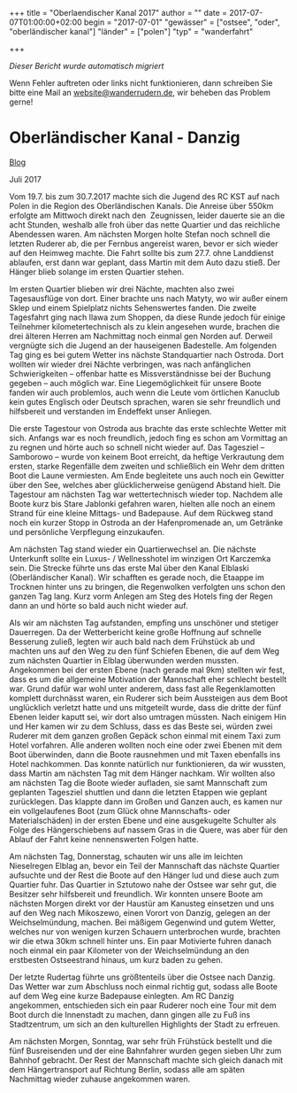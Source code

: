 +++
title = "Oberlaendischer Kanal 2017"
author = ""
date = 2017-07-07T01:00:00+02:00
begin = "2017-07-01"
"gewässer" = ["ostsee", "oder", "oberländischer kanal"]
"länder" = ["polen"]
"typ" = "wanderfahrt"

+++


*Dieser Bericht wurde automatisch migriert*

Wenn Fehler auftreten oder links nicht funktionieren, dann schreiben Sie bitte eine Mail an website@wanderrudern.de, wir beheben das Problem gerne!



# Oberländischer Kanal - Danzig


[Blog](/berichte/2017/oberlaendischer_kanal_blog_201)

Juli 2017

Vom 19.7. bis zum 30.7.2017 machte sich die Jugend des RC KST auf nach Polen in die Region des Oberländischen Kanals. Die Anreise über 550km erfolgte am Mittwoch direkt nach den  Zeugnissen, leider dauerte sie an die acht Stunden, weshalb alle froh über das nette Quartier und das reichliche Abendessen waren. Am nächsten Morgen holte Stefan noch schnell die letzten Ruderer ab, die per Fernbus angereist waren, bevor er sich wieder auf den Heimweg machte. Die Fahrt sollte bis zum 27.7. ohne Landdienst ablaufen, erst dann war geplant, dass Martin mit dem Auto dazu stieß. Der Hänger blieb solange im ersten Quartier stehen.

Im ersten Quartier blieben wir drei Nächte, machten also zwei Tagesausflüge von dort. Einer brachte uns nach Matyty, wo wir außer einem Sklep und einem Spielplatz nichts Sehenswertes fanden. Die zweite Tagesfahrt ging nach Ilawa zum Shoppen, da diese Runde jedoch für einige Teilnehmer kilometertechnisch als zu klein angesehen wurde, brachen die drei älteren Herren am Nachmittag noch einmal gen Norden auf. Derweil vergnügte sich die Jugend an der hauseigenen Badestelle. Am folgenden Tag ging es bei gutem Wetter ins nächste Standquartier nach Ostroda. Dort wollten wir wieder drei Nächte verbringen, was nach anfänglichen Schwierigkeiten – offenbar hatte es Missverständnisse bei der Buchung gegeben – auch möglich war. Eine Liegemöglichkeit für unsere Boote fanden wir auch problemlos, auch wenn die Leute vom örtlichen Kanuclub kein gutes Englisch oder Deutsch sprachen, waren sie sehr freundlich und hilfsbereit und verstanden im Endeffekt unser Anliegen.

Die erste Tagestour von Ostroda aus brachte das erste schlechte Wetter mit sich. Anfangs war es noch freundlich, jedoch fing es schon am Vormittag an zu regnen und hörte auch so schnell nicht wieder auf. Das Tagesziel – Samborowo – wurde von keinem Boot erreicht, da heftige Verkrautung dem ersten, starke Regenfälle dem zweiten und schließlich ein Wehr dem dritten Boot die Laune vermiesten. Am Ende begleitete uns auch noch ein Gewitter über den See, welches aber glücklicherweise genügend Abstand hielt. Die Tagestour am nächsten Tag war wettertechnisch wieder top. Nachdem alle Boote kurz bis Stare Jablonki gefahren waren, hielten alle noch an einem Strand für eine kleine Mittags- und Badepause. Auf dem Rückweg stand noch ein kurzer Stopp in Ostroda an der Hafenpromenade an, um Getränke und persönliche Verpflegung einzukaufen.

Am nächsten Tag stand wieder ein Quartierwechsel an. Die nächste Unterkunft sollte ein Luxus- / Wellnesshotel im winzigen Ort Karczemka sein. Die Strecke führte uns das erste Mal über den Kanal Elblaski (Oberländischer Kanal). Wir schafften es gerade noch, die Etaappe im Trocknen hinter uns zu bringen, die Regenwolken verfolgten uns schon den ganzen Tag lang. Kurz vorm Anlegen am Steg des Hotels fing der Regen dann an und hörte so bald auch nicht wieder auf.

Als wir am nächsten Tag aufstanden, empfing uns unschöner und stetiger Dauerregen. Da der Wetterbericht keine große Hoffnung auf schnelle Besserung zuließ, legten wir auch bald nach dem Frühstück ab und machten uns auf den Weg zu den fünf Schiefen Ebenen, die auf dem Weg zum nächsten Quartier in Elblag überwunden werden mussten. Angekommen bei der ersten Ebene (nach gerade mal 9km) stellten wir fest, dass es um die allgemeine Motivation der Mannschaft eher schlecht bestellt war. Grund dafür war wohl unter anderem, dass fast alle Regenklamotten komplett durchnässt waren, ein Ruderer sich beim Aussteigen aus dem Boot unglücklich verletzt hatte und uns mitgeteilt wurde, dass die dritte der fünf Ebenen leider kaputt sei, wir dort also umtragen müssten. Nach einigem Hin und Her kamen wir zu dem Schluss, dass es das Beste sei, würden zwei Ruderer mit dem ganzen großen Gepäck schon einmal mit einem Taxi zum Hotel vorfahren. Alle anderen wollten noch eine oder zwei Ebenen mit dem Boot überwinden, dann die Boote rausnehmen und mit Taxen ebenfalls ins Hotel nachkommen. Das konnte natürlich nur funktionieren, da wir wussten, dass Martin am nächsten Tag mit dem Hänger nachkam. Wir wollten also am nächsten Tag die Boote wieder aufladen, sie samt Mannschaft zum geplanten Tagesziel shuttlen und dann die letzten Etappen wie geplant zurücklegen. Das klappte dann im Großen und Ganzen auch, es kamen nur ein vollgelaufenes Boot (zum Glück ohne Mannschafts- oder Materialschäden) in der ersten Ebene und eine ausgekugelte Schulter als Folge des Hängerschiebens auf nassem Gras in die Quere, was aber für den Ablauf der Fahrt keine nennenswerten Folgen hatte.

Am nächsten Tag, Donnerstag, schauten wir uns alle im leichten Nieselregen Elblag an, bevor ein Teil der Mannschaft das nächste Quartier aufsuchte und der Rest die Boote auf den Hänger lud und diese auch zum Quartier fuhr. Das Quartier in Sztutowo nahe der Ostsee war sehr gut, die Besitzer sehr hilfsbereit und freundlich. Wir konnten unsere Boote am nächsten Morgen direkt vor der Haustür am Kanusteg einsetzen und uns auf den Weg nach Mikoszewo, einen Vorort von Danzig, gelegen an der Weichselmündung, machen. Bei mäßigem Gegenwind und gutem Wetter, welches nur von wenigen kurzen Schauern unterbrochen wurde, brachten wir die etwa 30km schnell hinter uns. Ein paar Motivierte fuhren danach noch einmal ein paar Kilometer von der Weichselmündung an den erstbesten Ostseestrand hinaus, um kurz baden zu gehen.

Der letzte Rudertag führte uns größtenteils über die Ostsee nach Danzig. Das Wetter war zum Abschluss noch einmal richtig gut, sodass alle Boote auf dem Weg eine kurze Badepause einlegten. Am RC Danzig angekommen, entschieden sich ein paar Ruderer noch eine Tour mit dem Boot durch die Innenstadt zu machen, dann gingen alle zu Fuß ins Stadtzentrum, um sich an den kulturellen Highlights der Stadt zu erfreuen.

Am nächsten Morgen, Sonntag, war sehr früh Frühstück bestellt und die fünf Busreisenden und der eine Bahnfahrer wurden gegen sieben Uhr zum Bahnhof gebracht. Der Rest der Mannschaft machte sich gleich danach mit dem Hängertransport auf Richtung Berlin, sodass alle am späten Nachmittag wieder zuhause angekommen waren.